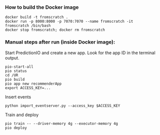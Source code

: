 ### How to build the Docker image
```
docker build -t fromscratch .
docker run -p 8000:8000 -p 7070:7070 --name fromscratch -it fromscratch /bin/bash
docker stop fromscratch; docker rm fromscratch
```


### Manual steps after run (inside Docker image):
Start PredictionIO and create a new app.
Look for the app ID in the terminal output.
```
pio-start-all
pio status
cd /UR
pio build
pio app new recommenderApp
export ACCESS_KEY=...
```

Insert events
```
python import_eventserver.py --access_key $ACCESS_KEY
```

Train and deploy
```
pio train -- --driver-memory 4g --executor-memory 4g
pio deploy
```
